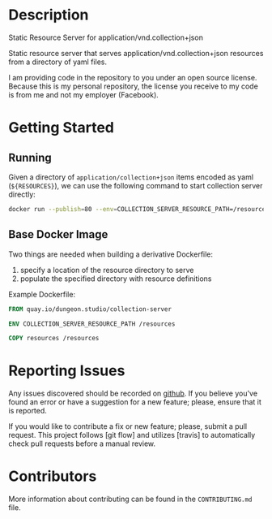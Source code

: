 # Description

Static Resource Server for application/vnd.collection+json

Static resource server that serves application/vnd.collection+json resources
from a directory of yaml files.

I am providing code in the repository to you under an open source license.
Because this is my personal repository, the license you receive to my code is
from me and not my employer (Facebook).

# Getting Started

## Running

Given a directory of `application/collection+json` items encoded as yaml
(`${RESOURCES}`), we can use the following command to start collection server
directly:

```bash
docker run --publish=80 --env=COLLECTION_SERVER_RESOURCE_PATH=/resource --volume=${RESOURCES}:/srv quay.io/dungeon.studio/collection-server
```

## Base Docker Image

Two things are needed when building a derivative Dockerfile:

1. specify a location of the resource directory to serve
2. populate the specified directory with resource definitions

Example Dockerfile:

```Dockerfile
FROM quay.io/dungeon.studio/collection-server

ENV COLLECTION_SERVER_RESOURCE_PATH /resources

COPY resources /resources
```

# Reporting Issues

Any issues discovered should be recorded on [github][issues].  If you believe
you've found an error or have a suggestion for a new feature; please, ensure
that it is reported.

If you would like to contribute a fix or new feature; please, submit a pull
request.  This project follows [git flow] and utilizes [travis] to automatically
check pull requests before a manual review.

# Contributors

More information about contributing can be found in the `CONTRIBUTING.md` file.

[docker-compose]: https://docs.docker.com/compose/
[docker]: https://docs.docker.com/
[issues]: https://github.com/alunduil/collection-server/issues
